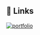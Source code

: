 
## 🔗 Links
[![portfolio](https://img.shields.io/badge/my_portfolio-000?style=for-the-badge&logo=ko-fi&logoColor=white)](https://github.com/Manojkumar323/EDUREKA-DIYS/blob/main/HTML/1.TXT)
